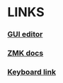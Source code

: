 # LINKS

### [GUI editor](https://nickcoutsos.github.io/keymap-editor/)
### [ZMK docs](https://zmk.dev/docs/keymaps/behaviors/key-press)
### [Keyboard link](https://mechboards.co.uk/collections/pre-builds/products/sofle-wireless-hotswap-kit-pre-build)

